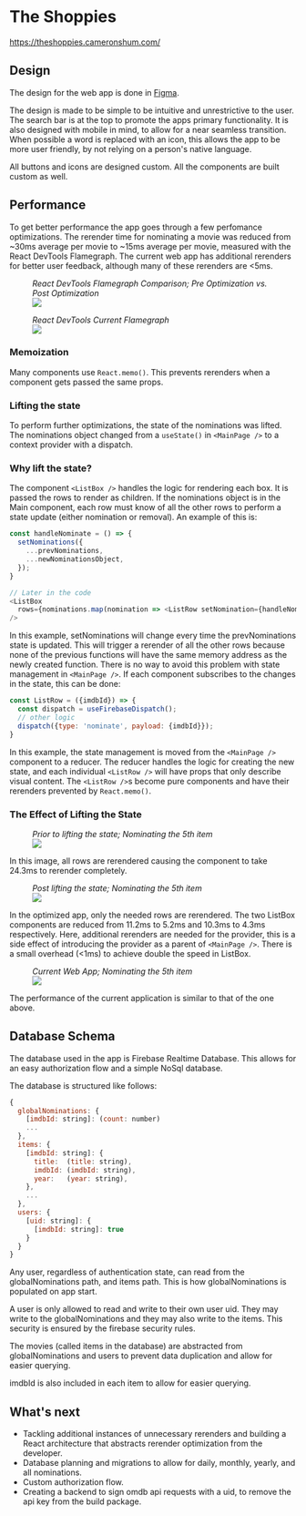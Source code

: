 # The Shoppies

https://theshoppies.cameronshum.com/

## Design
The design for the web app is done in [Figma](https://www.figma.com/file/9Ov5HPPh6w6iuFjbSLPNHB/Shopify-Front-end-Challenge-2021). 

The design is made to be simple to be intuitive and unrestrictive to the user. The search bar is at the top to promote the apps primary functionality. It is also designed with mobile in mind, to allow for a near seamless transition. When possible a word is replaced with an icon, this allows the app to be more user friendly, by not relying on a person's native language.

All buttons and icons are designed custom. All the components are built custom as well. 

## Performance
To get better performance the app goes through a few perfomance optimizations. The rerender time for nominating a movie was reduced from ~30ms average per movie to ~15ms average per movie, measured with the React DevTools Flamegraph. The current web app has additional rerenders for better user feedback, although many of these rerenders are <5ms. 

<figure>
  <figcaption>
    <em>
      React DevTools Flamegraph Comparison; Pre Optimization vs. Post Optimization
    </em>
  </figcaption>
  <img src="https://imgur.com/WtI4hMQ.png">
</figure>

<figure>
  <figcaption>
    <em>
      React DevTools Current Flamegraph
    </em>
  </figcaption>
  <img src="https://imgur.com/fMsvZyK.png">
</figure>


### Memoization
Many components use `React.memo()`. This prevents rerenders when a component gets passed the same props.

### Lifting the state
To perform further optimizations, the state of the nominations was lifted. The nominations object changed from a `useState()` in `<MainPage />` to a context provider with a dispatch.

### Why lift the state?
The component `<ListBox />` handles the logic for rendering each box. It is passed the rows to render as children. If the nominations object is in the Main component, each row must know of all the other rows to perform a state update (either nomination or removal). An example of this is:

```javascript
const handleNominate = () => {
  setNominations({
    ...prevNominations,
    ...newNominationsObject,
  });
}

// Later in the code
<ListBox 
  rows={nominations.map(nomination => <ListRow setNomination={handleNominate} contents={nomination}/>)}
/>
```
In this example, setNominations will change every time the prevNominations state is updated. This will trigger a rerender of all the other rows because none of the previous functions will have the same memory address as the newly created function. There is no way to avoid this problem with state management in `<MainPage />`. If each component subscribes to the changes in the state, this can be done:

```javascript
const ListRow = ({imdbId}) => {
  const dispatch = useFirebaseDispatch();
  // other logic
  dispatch({type: 'nominate', payload: {imdbId}});
}
```
In this example, the state management is moved from the `<MainPage />` component to a reducer. The reducer handles the logic for creating the new state, and each individual `<ListRow />` will have props that only describe visual content. The `<ListRow />`s become pure components and have their rerenders prevented by `React.memo()`.

### The Effect of Lifting the State

<figure>
  <figcaption>
    <em>
      Prior to lifting the state; Nominating the 5th item
    </em>
  </figcaption>
  <img src="https://imgur.com/SYbPsUY.png">
</figure>

In this image, all rows are rerendered causing the component to take 24.3ms to rerender completely. 

<figure>
  <figcaption>
    <em>
      Post lifting the state; Nominating the 5th item
    </em>
  </figcaption>
  <img src="https://imgur.com/6ZfcPg1.png">
</figure>

In the optimized app, only the needed rows are rerendered. The two ListBox components are reduced from 11.2ms to 5.2ms and 10.3ms to 4.3ms respectively. Here, additional rerenders are needed for the provider, this is a side effect of introducing the provider as a parent of `<MainPage />`. There is a small overhead (<1ms) to achieve double the speed in ListBox.

<figure>
  <figcaption>
    <em>
      Current Web App; Nominating the 5th item
    </em>
  </figcaption>
  <img src="https://imgur.com/Sccy3Wm.png">
</figure>

The performance of the current application is similar to that of the one above. 

## Database Schema
The database used in the app is Firebase Realtime Database. This allows for an easy authorization flow and a simple NoSql database.

The database is structured like follows:

```javascript
{
  globalNominations: {
    [imdbId: string]: (count: number)
    ...
  },
  items: {
    [imdbId: string]: {
      title:  (title: string),
      imdbId: (imdbId: string),
      year:   (year: string),
    },
    ...
  },
  users: {
    [uid: string]: {
      [imdbId: string]: true
    }
  }
}
```
Any user, regardless of authentication state, can read from the globalNominations path, and items path. This is how globalNominations is populated on app start. 

A user is only allowed to read and write to their own user uid. They may write to the globalNominations and they may also write to the items. This security is ensured by the firebase security rules.

The movies (called items in the database) are abstracted from globalNominations and users to prevent data duplication and allow for easier querying.

imdbId is also included in each item to allow for easier querying.  

## What's next
- Tackling additional instances of unnecessary rerenders and building a React architecture that abstracts rerender optimization from the developer.
- Database planning and migrations to allow for daily, monthly, yearly, and all nominations.
- Custom authorization flow.
- Creating a backend to sign omdb api requests with a uid, to remove the api key from the build package.